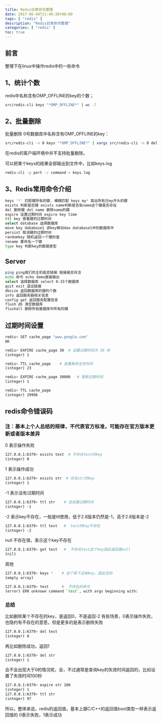 ```yaml
---
title: Redis日常命令整理
date: 2017-06-04T21:46:20+08:00
tags: [ "redis" ] 
description: "Redis日常命令整理"
categories: [ "redis" ]
toc: true
---
```


## 前言
整理下在linux中操作redis中的一些命令

## 1、统计个数

redis中名称含有OMP_OFFLINE的key的个数；
```bash
src/redis-cli keys "*OMP_OFFLINE*" | wc -l
```

## 2、批量删除
批量删除 0号数据库中名称含有OMP_OFFLINE的key：
```bash
src/redis-cli -n 0 keys "*OMP_OFFLINE*" | xargs src/redis-cli -n 0 del
```

在redis的客户端环境中并不支持批量删除。

可以把某个keys的结果全部输出到文件中，比如keys.log
```bash
redis-cli -p port -c command > keys.log
```

## 3、Redis常用命令介绍
```bash
keys '*' 匹配键所有的键. 模糊匹配 keys my* 取出所有已my开头的键
exists 判断是否键 exists name判断是否有name这个键是否存在
del 删除键 del name 删除name的键
expire 设置过期时间 expire key time
ttl key 查看键的过期时间
select database 选择数据库
move key dababase1 讲key移动dao database1中的数据库中
persist 取消键的过期时间
randomkey 随机返回一个键的值
rename 重命名一个键
type key 判断key的数据类型
```

## Server
```bash
ping ping我们的主机能否链接 链接是否存活
echo 命令 echo demo直接输出
select 选择数据库 select 0-15个数据库
quit exit 退出链接
dbsize 返回数据库的键的个数
info 返回服务器相关信息
config get 返回服务配置信息
flush db 清空数据库
flushall 删除所有数据库中所有的键
```

## 过期时间设置
```bash
redis> SET cache_page "www.google.com"
OK

redis> EXPIRE cache_page 30  # 设置过期时间为 30 秒
(integer) 1

redis> TTL cache_page    # 查看剩余生存时间
(integer) 23

redis> EXPIRE cache_page 30000   # 更新过期时间
(integer) 1

redis> TTL cache_page
(integer) 29996
```

## redis命令错误码
### 注：基本上个人总结的规律，不代表官方标准，可能存在官方版本更新或者版本差异
0 表示操作失败
```bash
127.0.0.1:6379> exists test  # 不存在test的key
(integer) 0
```
1 表示操作成功
```bash
127.0.0.1:6379> exists str  # 存在str的key
(integer) 1
```
-1 表示没有过期时间
```bash
127.0.0.1:6379> ttl str    # 没设置过期时间
(integer) -1
```
-2 表示key不存在，一般是ttl使用，低于2.8版本仍然是-1，高于2.8版本是-2
```bash
127.0.0.1:6379> ttl test   #  test的key不存在 
(integer) -2
```
null 不存在值，表示这个key不存在
```bash
127.0.0.1:6379> get test   #  不存在test这个key因此返回值null 
(nil)
```
其他
```bash
127.0.0.1:6379> keys *    # 这个库下没有key，因此空的
(empty array)

127.0.0.1:6379> test      #  不存在的命令
(error) ERR unknown command `test`, with args beginning with:    
```
### 总结
比如删除某个不存在的key，是返回0，不是返回-2
有些场景，0表示操作失败，也隐约有不存在的意思，但是更多的是表示删除失败
```bash
127.0.0.1:6379> del test
(integer) 0
```
再比如删除成功，返回1
```bash
127.0.0.1:6379> del str
(integer) 1
```
会不会出现大于0的情况呢，会，不过通常是查询key的失效时间返回的，比如设置了失效时间100秒
```bash
127.0.0.1:6379> expire str 100
(integer) 1
127.0.0.1:6379> ttl str
(integer) 97
```
所以，整体来说，redis的返回值，基本上跟C/C++的返回值bool类型一样表示返回值的
0表示失败，1表示成功